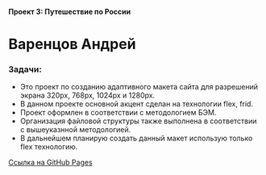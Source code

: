 **Проект 3: Путешествие по России**

# Варенцов Андрей
### Задачи:
- Это проект по созданию адаптивного макета сайта для разрешений экрана 320px, 768px, 1024px и 1280px.
- В данном проекте основной акцент сделан на технологии flex, frid.
- Проект оформлен в соответствии с методологием БЭМ.
- Организация файловой структуры также выполнена в соответствии с вышеуказнной методологией.
- В дальнейшем планирую создать данный макет использую только flex технологию.

[Ссылка на GitHub Pages](https://varentsovandrey.github.io/russian-travel)
